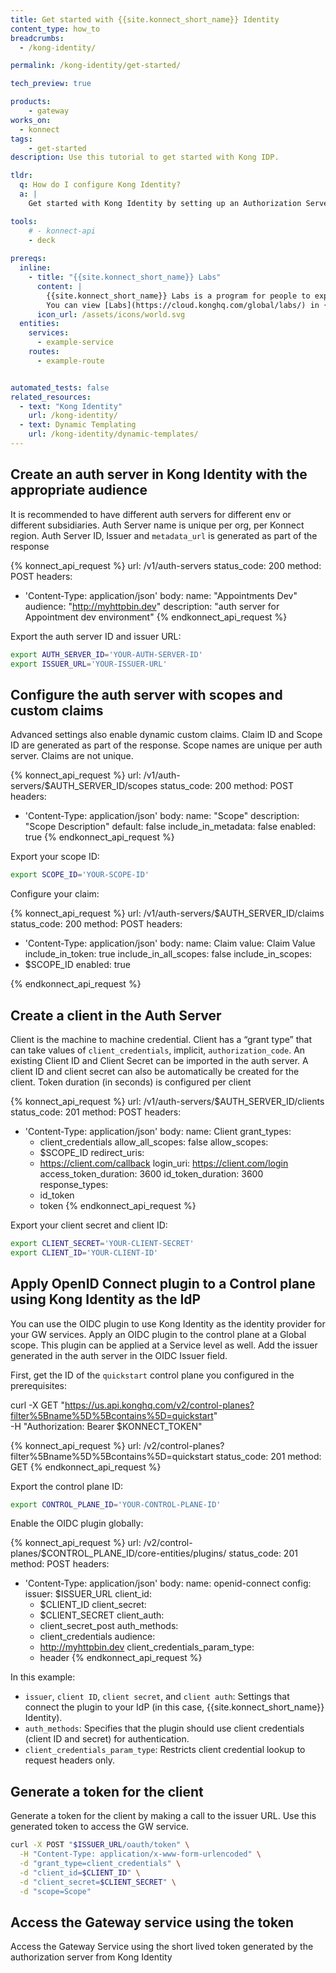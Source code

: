 ```yaml
---
title: Get started with {{site.konnect_short_name}} Identity
content_type: how_to
breadcrumbs:
  - /kong-identity/

permalink: /kong-identity/get-started/

tech_preview: true

products:
    - gateway
works_on:
  - konnect
tags:
    - get-started
description: Use this tutorial to get started with Kong IDP.

tldr: 
  q: How do I configure Kong Identity?
  a: | 
    Get started with Kong Identity by setting up an Authorization Server, Claims, Scopes and clients, then configuring the OpenID Connect plugin in a {{site.konnect_short_name}} Control Plane using the APIs.

tools:
    # - konnect-api
    - deck
  
prereqs:
  inline: 
    - title: "{{site.konnect_short_name}} Labs"
      content: |
        {{site.konnect_short_name}} Labs is a program for people to experiment with early-stage {{site.konnect_short_name}} experiences. Kong Identity can be opted in through {{site.konnect_short_name}} Labs. 
        You can view [Labs](https://cloud.konghq.com/global/labs/) in {{site.konnect_short_name}} 
      icon_url: /assets/icons/world.svg
  entities:
    services:
      - example-service
    routes:
      - example-route


automated_tests: false
related_resources:
  - text: "Kong Identity"
    url: /kong-identity/
  - text: Dynamic Templating
    url: /kong-identity/dynamic-templates/
---
```



## Create an auth server in Kong Identity with the appropriate audience
It is recommended to have different auth servers for different env or different subsidiaries. Auth Server name is unique per org, per Konnect region. Auth Server ID, Issuer and `metadata_url` is generated as part of the response

<!--vale off-->
{% konnect_api_request %}
url: /v1/auth-servers
status_code: 200
method: POST
headers:
  - 'Content-Type: application/json'
body:
  name: "Appointments Dev"
  audience: "http://myhttpbin.dev"
  description: "auth server for Appointment dev environment"
{% endkonnect_api_request %}

Export the auth server ID and issuer URL:
```sh
export AUTH_SERVER_ID='YOUR-AUTH-SERVER-ID'
export ISSUER_URL='YOUR-ISSUER-URL'
```


## Configure the auth server with scopes and custom claims 
Advanced settings also enable dynamic custom claims. Claim ID and Scope ID are generated as part of the response. Scope names are unique per auth server. Claims are not unique.

<!--vale off-->
{% konnect_api_request %}
url: /v1/auth-servers/$AUTH_SERVER_ID/scopes 
status_code: 200
method: POST
headers:
  - 'Content-Type: application/json'
body:
  name: "Scope"
  description: "Scope Description"
  default: false
  include_in_metadata: false
  enabled: true
{% endkonnect_api_request %}
<!--vale on-->

Export your scope ID:
```sh
export SCOPE_ID='YOUR-SCOPE-ID'
```

Configure your claim:

<!--vale off-->
{% konnect_api_request %}
url: /v1/auth-servers/$AUTH_SERVER_ID/claims 
status_code: 200
method: POST
headers:
  - 'Content-Type: application/json'
body:
  name: Claim
  value: Claim Value
  include_in_token: true
  include_in_all_scopes: false
  include_in_scopes: 
  - $SCOPE_ID
  enabled: true

{% endkonnect_api_request %}
<!--vale on-->


## Create a client in the Auth Server
Client is the machine to machine credential. Client has a “grant type” that can take values of `client_credentials`, implicit, `authorization_code`. An existing Client ID and Client Secret can be imported in the auth server. A client ID and client secret can also be automatically be created for the client. Token duration (in seconds) is configured per client


<!--vale off-->
{% konnect_api_request %}
url: /v1/auth-servers/$AUTH_SERVER_ID/clients
status_code: 201
method: POST
headers:
  - 'Content-Type: application/json'
body:
  name: Client
  grant_types:
    - client_credentials
  allow_all_scopes: false
  allow_scopes:
    - $SCOPE_ID
  redirect_uris:
    - https://client.com/callback
  login_uri: https://client.com/login
  access_token_duration: 3600
  id_token_duration: 3600
  response_types:
    - id_token
    - token
{% endkonnect_api_request %}
<!--vale on-->

Export your client secret and client ID:
```sh
export CLIENT_SECRET='YOUR-CLIENT-SECRET'
export CLIENT_ID='YOUR-CLIENT-ID'
```

## Apply OpenID Connect plugin to a Control plane using Kong Identity as the IdP
You can use the OIDC plugin to use Kong Identity as the identity provider for your GW services. Apply an OIDC plugin to the control plane at a Global scope. This plugin can be applied at a Service level as well. Add the issuer generated in the auth server in the OIDC Issuer field. 

First, get the ID of the `quickstart` control plane you configured in the prerequisites:

curl -X GET "https://us.api.konghq.com/v2/control-planes?filter%5Bname%5D%5Bcontains%5D=quickstart" \
     -H "Authorization: Bearer $KONNECT_TOKEN"

<!--vale off-->
{% konnect_api_request %}
url: /v2/control-planes?filter%5Bname%5D%5Bcontains%5D=quickstart
status_code: 201
method: GET
{% endkonnect_api_request %}
<!--vale on-->

Export the control plane ID:
```sh
export CONTROL_PLANE_ID='YOUR-CONTROL-PLANE-ID'
```

Enable the OIDC plugin globally:
<!--vale off-->
{% konnect_api_request %}
url: /v2/control-planes/$CONTROL_PLANE_ID/core-entities/plugins/
status_code: 201
method: POST
headers:
  - 'Content-Type: application/json'
body:
  name: openid-connect
  config:
    issuer: $ISSUER_URL
    client_id: 
    - $CLIENT_ID
    client_secret:
    - $CLIENT_SECRET
    client_auth:
    - client_secret_post
    auth_methods:
    - client_credentials
    audience:
    - http://myhttpbin.dev
    client_credentials_param_type:
    - header
{% endkonnect_api_request %}
<!--vale on-->

In this example:
* `issuer`, `client ID`, `client secret`, and `client auth`: Settings that connect the plugin to your IdP (in this case, {{site.konnect_short_name}} Identity). 
* `auth_methods`: Specifies that the plugin should use client credentials (client ID and secret) for authentication.
* `client_credentials_param_type`: Restricts client credential lookup to request headers only.

## Generate a token for the client
Generate a token for the client by making a call to the issuer URL. Use this generated token to access the GW service.

<!--vale off-->
```sh
curl -X POST "$ISSUER_URL/oauth/token" \
  -H "Content-Type: application/x-www-form-urlencoded" \
  -d "grant_type=client_credentials" \
  -d "client_id=$CLIENT_ID" \
  -d "client_secret=$CLIENT_SECRET" \
  -d "scope=Scope"
```
<!--vale on-->

## Access the Gateway service using the token 
Access the Gateway Service using the short lived token generated by the authorization server from Kong Identity
